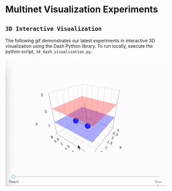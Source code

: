 # Multinet Visualization Experiments

## `3D Interactive Visualization`

The following gif demonstrates our latest experiments in interactive 3D visualization using the Dash Python library. To run locally, execute the python script, `3d_dash_visualization.py`.

![3D Visualization](docs/dash_demo.gif)
